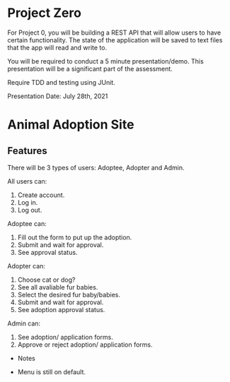 # Project Zero
For Project 0, you will be building a REST API that will allow users to have certain functionality. The state of the application will be saved to text files that the app will read and write to.

You will be required to conduct a 5 minute presentation/demo. This presentation will be a significant part of the assessment.

Require TDD and testing using JUnit.

Presentation Date: July 28th, 2021

# Animal Adoption Site

## Features

There will be 3 types of users: Adoptee, Adopter and Admin.

All users can:

1. Create account.
2. Log in.
3. Log out.

Adoptee can:

1. Fill out the form to put up the adoption.
2. Submit and wait for approval.
3. See approval status.

Adopter can:

1. Choose cat or dog?
2. See all avaliable fur babies.
3. Select the desired fur baby/babies.
4. Submit and wait for approval.
5. See adoption approval status.

Admin can:

1. See adoption/ application forms.
2. Approve or reject adoption/ application forms.

* Notes
- Menu is still on default. 
